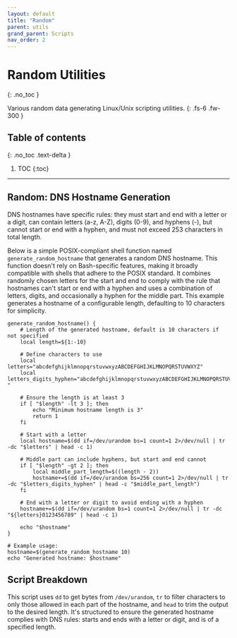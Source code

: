 ```yaml
---
layout: default
title: "Random"
parent: utils
grand_parent: Scripts
nav_order: 2
---
```


# Random Utilities
{: .no_toc }

Various random data generating Linux/Unix scripting utilities.
{: .fs-6 .fw-300 }

## Table of contents
{: .no_toc .text-delta }

1. TOC
{:toc}

---

## Random: DNS Hostname Generation

DNS hostnames have specific rules: they must start and end with a letter or a digit, can contain letters (a-z, A-Z), digits (0-9), and hyphens (-), but cannot start or end with a hyphen, and must not exceed 253 characters in total length.

Below is a simple POSIX-compliant shell function named `generate_random_hostname` that generates a 
random DNS hostname. This function doesn't rely on Bash-specific features, making it broadly compatible 
with shells that adhere to the POSIX standard. It combines randomly chosen letters for the start and 
end to comply with the rule that hostnames can't start or end with a hyphen and uses a combination of 
letters, digits, and occasionally a hyphen for the middle part. This example generates a hostname of a 
configurable length, defaulting to 10 characters for simplicity.

```shell
generate_random_hostname() {
    # Length of the generated hostname, default is 10 characters if not specified
    local length=${1:-10}

    # Define characters to use
    local letters="abcdefghijklmnopqrstuvwxyzABCDEFGHIJKLMNOPQRSTUVWXYZ"
    local letters_digits_hyphen="abcdefghijklmnopqrstuvwxyzABCDEFGHIJKLMNOPQRSTUVWXYZ0123456789-"
    
    # Ensure the length is at least 3
    if [ "$length" -lt 3 ]; then
        echo "Minimum hostname length is 3"
        return 1
    fi

    # Start with a letter
    local hostname=$(dd if=/dev/urandom bs=1 count=1 2>/dev/null | tr -dc "$letters" | head -c 1)
    
    # Middle part can include hyphens, but start and end cannot
    if [ "$length" -gt 2 ]; then
        local middle_part_length=$((length - 2))
        hostname+=$(dd if=/dev/urandom bs=256 count=1 2>/dev/null | tr -dc "$letters_digits_hyphen" | head -c "$middle_part_length")
    fi

    # End with a letter or digit to avoid ending with a hyphen
    hostname+=$(dd if=/dev/urandom bs=1 count=1 2>/dev/null | tr -dc "${letters}0123456789" | head -c 1)

    echo "$hostname"
}

# Example usage:
hostname=$(generate_random_hostname 10)
echo "Generated hostname: $hostname"
```

## Script Breakdown

This script uses `dd` to get bytes from `/dev/urandom`, `tr` to filter characters to only those allowed in 
each part of the hostname, and `head` to trim the output to the desired length. It's structured to 
ensure the generated hostname complies with DNS rules: starts and ends with a letter or digit, and 
is of a specified length.
